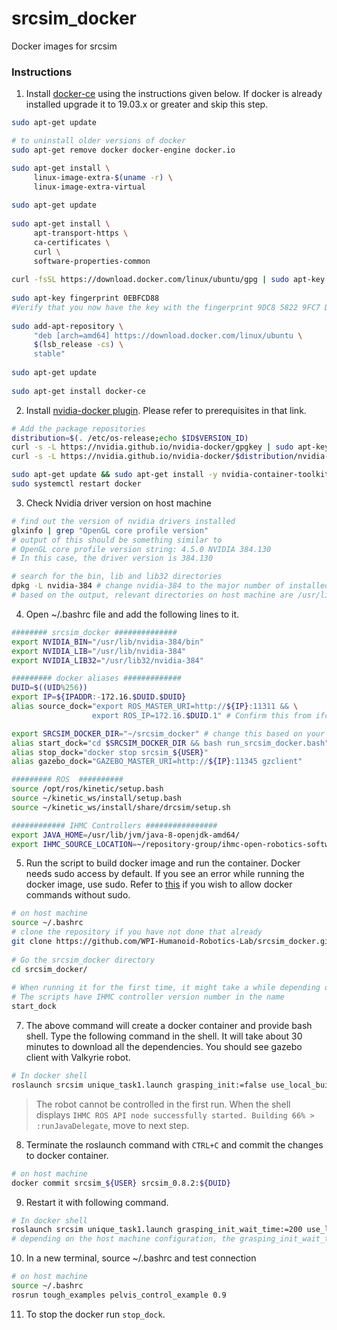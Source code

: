 # srcsim_docker
Docker images for srcsim

### Instructions
1. Install [docker-ce](https://docs.docker.com/install/linux/docker-ce/ubuntu/) using the instructions given below. If docker is already installed upgrade it to 19.03.x or greater and skip this step.  
```bash
sudo apt-get update

# to uninstall older versions of docker
sudo apt-get remove docker docker-engine docker.io

sudo apt-get install \
     linux-image-extra-$(uname -r) \
     linux-image-extra-virtual
	
sudo apt-get update
	
sudo apt-get install \
     apt-transport-https \
     ca-certificates \
     curl \
     software-properties-common
 	
curl -fsSL https://download.docker.com/linux/ubuntu/gpg | sudo apt-key add -
 	
sudo apt-key fingerprint 0EBFCD88
#Verify that you now have the key with the fingerprint 9DC8 5822 9FC7 DD38 854A E2D8 8D81 803C 0EBF CD88, by searching 	  	   the last 8 characters of the fingerprint.
 	
sudo add-apt-repository \
     "deb [arch=amd64] https://download.docker.com/linux/ubuntu \
     $(lsb_release -cs) \
     stable"
	
sudo apt-get update
	
sudo apt-get install docker-ce
```
2. Install [nvidia-docker plugin](https://github.com/NVIDIA/nvidia-docker). Please refer to prerequisites in that link.  
```bash
# Add the package repositories
distribution=$(. /etc/os-release;echo $ID$VERSION_ID)
curl -s -L https://nvidia.github.io/nvidia-docker/gpgkey | sudo apt-key add -
curl -s -L https://nvidia.github.io/nvidia-docker/$distribution/nvidia-docker.list | sudo tee /etc/apt/sources.list.d/nvidia-docker.list

sudo apt-get update && sudo apt-get install -y nvidia-container-toolkit
sudo systemctl restart docker
```
3. Check Nvidia driver version on host machine
```bash
# find out the version of nvidia drivers installed
glxinfo | grep "OpenGL core profile version" 
# output of this should be something similar to 
# OpenGL core profile version string: 4.5.0 NVIDIA 384.130
# In this case, the driver version is 384.130

# search for the bin, lib and lib32 directories
dpkg -L nvidia-384 # change nvidia-384 to the major number of installed version
# based on the output, relevant directories on host machine are /usr/lib/nvidia-384/bin, /usr/lib/nvidia-384, and /usr/lib32/nvidia-384

```

4. Open ~/.bashrc file and add the following lines to it. 

```bash
######## srcsim_docker ##############
export NVIDIA_BIN="/usr/lib/nvidia-384/bin"
export NVIDIA_LIB="/usr/lib/nvidia-384"
export NVIDIA_LIB32="/usr/lib32/nvidia-384"

######### docker aliases #############
DUID=$((UID%256))
export IP=${IPADDR:-172.16.$DUID.$DUID}
alias source_dock="export ROS_MASTER_URI=http://${IP}:11311 && \
                  export ROS_IP=172.16.$DUID.1" # Confirm this from ifconfig results

export SRCSIM_DOCKER_DIR="~/srcsim_docker" # change this based on your configuration
alias start_dock="cd $SRCSIM_DOCKER_DIR && bash run_srcsim_docker.bash"
alias stop_dock="docker stop srcsim_${USER}"
alias gazebo_dock="GAZEBO_MASTER_URI=http://${IP}:11345 gzclient"

######### ROS  ##########
source /opt/ros/kinetic/setup.bash
source ~/kinetic_ws/install/setup.bash
source ~/kinetic_ws/install/share/drcsim/setup.sh

############ IHMC Controllers ################
export JAVA_HOME=/usr/lib/jvm/java-8-openjdk-amd64/
export IHMC_SOURCE_LOCATION=~/repository-group/ihmc-open-robotics-software
```

5. Run the script to build docker image and run the container. Docker needs sudo access by default. If you see an error while running the docker image, use sudo. Refer to [this](https://askubuntu.com/questions/477551/how-can-i-use-docker-without-sudo) if you wish to allow docker commands without sudo.
```bash
# on host machine
source ~/.bashrc
# clone the repository if you have not done that already
git clone https://github.com/WPI-Humanoid-Robotics-Lab/srcsim_docker.git  -b 0.8.2
	
# Go the srcsim_docker directory
cd srcsim_docker/
	
# When running it for the first time, it might take a while depending on your internet speed
# The scripts have IHMC controller version number in the name
start_dock
```

7. The above command will create a docker container and provide bash shell. Type the following command in the shell. It will take about 30 minutes to download all the dependencies. You should see gazebo client with Valkyrie robot. 
```bash
# In docker shell
roslaunch srcsim unique_task1.launch grasping_init:=false use_local_build:=true
```
>The robot cannot be controlled in the first run. When the shell displays `IHMC ROS API node successfully started.
 Building 66% > :runJavaDelegate`, move to next step. 

8. Terminate the roslaunch command with `CTRL+C` and commit the changes to docker container.
```bash
# on host machine
docker commit srcsim_${USER} srcsim_0.8.2:${DUID}
```

9. Restart it with following command.
```bash
# In docker shell
roslaunch srcsim unique_task1.launch grasping_init_wait_time:=200 use_local_build:=true
# depending on the host machine configuration, the grasping_init_wait_time can change. It should be such that it allows for the robot to be standing before the grasping controllers initialize.
```
10. In a new terminal,  source ~/.bashrc and test connection
```bash
# on host machine
source ~/.bashrc
rosrun tough_examples pelvis_control_example 0.9
```
11. To stop the docker run `stop_dock`.
